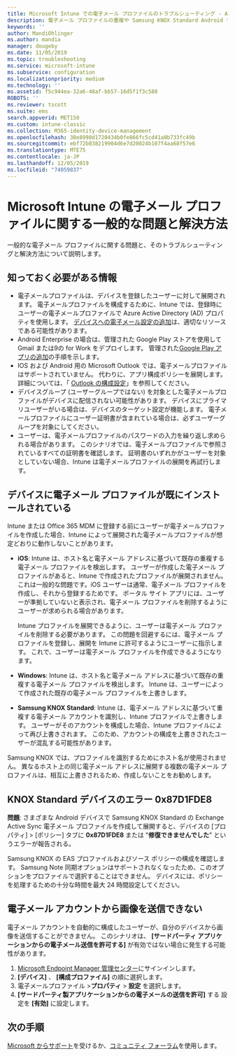 ```yaml
---
title: Microsoft Intune での電子メール プロファイルのトラブルシューティング - Azure | Microsoft Docs
description: 電子メール プロファイルの重複や Samsung KNOX Standard Android デバイスでのエラーなど、Microsoft Intune の電子メール プロファイルに関する一般的な問題と解決方法について説明します。
keywords: ''
author: MandiOhlinger
ms.author: mandia
manager: dougeby
ms.date: 11/05/2019
ms.topic: troubleshooting
ms.service: microsoft-intune
ms.subservice: configuration
ms.localizationpriority: medium
ms.technology: ''
ms.assetid: f5c944ea-32a6-48af-bb57-16d5f1f3c588
ROBOTS: ''
ms.reviewer: tscott
ms.suite: ems
search.appverid: MET150
ms.custom: intune-classic
ms.collection: M365-identity-device-management
ms.openlocfilehash: 38e8998d1720434b0fe866fc5cd41a0b733fc49b
ms.sourcegitcommit: ebf72b038219904d6e7d20024b107f4aa68f57e6
ms.translationtype: MTE75
ms.contentlocale: ja-JP
ms.lasthandoff: 12/05/2019
ms.locfileid: "74059837"
---
```

# <a name="common-issues-and-resolutions-with-email-profiles-in-microsoft-intune"></a>Microsoft Intune の電子メール プロファイルに関する一般的な問題と解決方法

一般的な電子メール プロファイルに関する問題と、そのトラブルシューティングと解決方法について説明します。

## <a name="what-you-need-to-know"></a>知っておく必要がある情報

- 電子メールプロファイルは、デバイスを登録したユーザーに対して展開されます。 電子メールプロファイルを構成するために、Intune では、登録時にユーザーの電子メールプロファイルで Azure Active Directory (AD) プロパティを使用します。 [デバイスへの電子メール設定の追加](email-settings-configure.md)は、適切なリソースである可能性があります。
- Android Enterprise の場合は、管理された Google Play ストアを使用して Gmail または9の for Work をデプロイします。 管理された[Google Play アプリの追加](../apps/apps-add-android-for-work.md)の手順を示します。
- IOS および Android 用の Microsoft Outlook では、電子メールプロファイルはサポートされていません。 代わりに、アプリ構成ポリシーを展開します。 詳細については、「 [Outlook の構成設定](../apps/app-configuration-policies-outlook.md)」を参照してください。
- デバイスグループ (ユーザーグループではない) を対象とした電子メールプロファイルがデバイスに配信されない可能性があります。 デバイスにプライマリユーザーがいる場合は、デバイスのターゲット設定が機能します。 電子メールプロファイルにユーザー証明書が含まれている場合は、必ずユーザーグループを対象にしてください。
- ユーザーは、電子メールプロファイルのパスワードの入力を繰り返し求められる場合があります。 このシナリオでは、電子メールプロファイルで参照されているすべての証明書を確認します。 証明書のいずれかがユーザーを対象としていない場合、Intune は電子メールプロファイルの展開を再試行します。

## <a name="device-already-has-an-email-profile-installed"></a>デバイスに電子メール プロファイルが既にインストールされている

Intune または Office 365 MDM に登録する前にユーザーが電子メールプロファイルを作成した場合、Intune によって展開された電子メールプロファイルが想定どおりに動作しないことがあります。

- **iOS**: Intune は、ホスト名と電子メール アドレスに基づいて既存の重複する電子メール プロファイルを検出します。 ユーザーが作成した電子メール プロファイルがあると、Intune で作成されたプロファイルが展開されません。 これは一般的な問題です。iOS ユーザーは通常、電子メール プロファイルを作成し、それから登録するためです。 ポータル サイト アプリには、ユーザーが準拠していないと表示され、電子メール プロファイルを削除するようにユーザーが求められる場合があります。

  Intune プロファイルを展開できるように、ユーザーは電子メール プロファイルを削除する必要があります。 この問題を回避するには、電子メール プロファイルを登録し、展開を Intune に許可するようにユーザーに指示します。 これで、ユーザーは電子メール プロファイルを作成できるようになります。

- **Windows**: Intune は、ホスト名と電子メール アドレスに基づいて既存の重複する電子メール プロファイルを検出します。 Intune は、ユーザーによって作成された既存の電子メール プロファイルを上書きします。

- **Samsung KNOX Standard**: Intune は、電子メール アドレスに基づいて重複する電子メール アカウントを識別し、Intune プロファイルで上書きします。 ユーザーがそのアカウントを構成した場合、Intune プロファイルによって再び上書きされます。 このため、アカウントの構成を上書きされたユーザーが混乱する可能性があります。

Samsung KNOX では、プロファイルを識別するためにホスト名が使用されません。 異なるホスト上の同じ電子メール アドレスに展開する複数の電子メール プロファイルは、相互に上書きされるため、作成しないことをお勧めします。

## <a name="error-0x87d1fde8-for-knox-standard-device"></a>KNOX Standard デバイスのエラー 0x87D1FDE8

**問題**: さまざまな Android デバイスで Samsung KNOX Standard の Exchange Active Sync 電子メール プロファイルを作成して展開すると、デバイスの [プロパティ] > [ポリシー] タブに **0x87D1FDE8** または "**修復できませんでした**" というエラーが報告される。

Samsung KNOX の EAS プロファイルおよびソース ポリシーの構成を確認します。 Samsung Note 同期オプションはサポートされなくなったため、このオプションをプロファイルで選択することはできません。 デバイスには、ポリシーを処理するための十分な時間を最大 24 時間設定してください。

## <a name="unable-to-send-images-from--email-account"></a>電子メール アカウントから画像を送信できない

電子メール アカウントを自動的に構成したユーザーが、自分のデバイスから画像を送信することができません。 このシナリオは、 **[サードパーティ アプリケーションからの電子メール送信を許可する]** が有効ではない場合に発生する可能性があります。

1. [Microsoft Endpoint Manager 管理センター](https://go.microsoft.com/fwlink/?linkid=2109431)にサインインします。
2. **[デバイス]** 、 **[構成プロファイル]** の順に選択します。
3. 電子メールプロファイル >**プロパティ** > **設定** を選択します。
4. **[サードパーティ製アプリケーションからの電子メールの送信を許可]** する 設定を **[有効]** に設定します。

## <a name="next-steps"></a>次の手順

[Microsoft からサポート](../fundamentals/get-support.md)を受けるか、[コミュニティ フォーラム](https://social.technet.microsoft.com/Forums/en-US/home?category=microsoftintune)を使用します。
